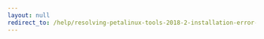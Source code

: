 ```yaml
---
layout: null
redirect_to: /help/resolving-petalinux-tools-2018-2-installation-error-tar-cannot-utime-operation-not-permitted/
---
```

